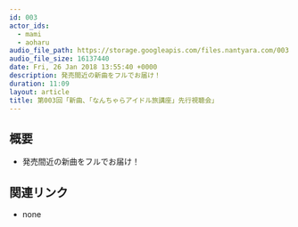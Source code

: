 ```yaml
---
id: 003
actor_ids:
  - mami
  - aoharu
audio_file_path: https://storage.googleapis.com/files.nantyara.com/003.mp3
audio_file_size: 16137440
date: Fri, 26 Jan 2018 13:55:40 +0000
description: 発売間近の新曲をフルでお届け！
duration: 11:09
layout: article
title: 第003回「新曲、「なんちゃらアイドル旅講座」先行視聴会」
---
```

## 概要

* 発売間近の新曲をフルでお届け！

## 関連リンク

* none
